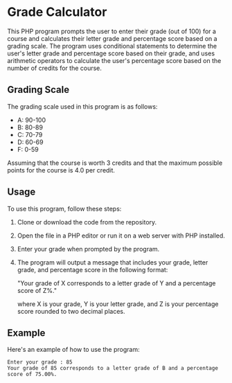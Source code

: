 # Grade Calculator

This PHP program prompts the user to enter their grade (out of 100) for a course and calculates their letter grade and percentage score based on a grading scale. The program uses conditional statements to determine the user's letter grade and percentage score based on their grade, and uses arithmetic operators to calculate the user's percentage score based on the number of credits for the course.

## Grading Scale

The grading scale used in this program is as follows:

- A: 90-100
- B: 80-89
- C: 70-79
- D: 60-69
- F: 0-59

Assuming that the course is worth 3 credits and that the maximum possible points for the course is 4.0 per credit.

## Usage

To use this program, follow these steps:

1. Clone or download the code from the repository.
2. Open the file in a PHP editor or run it on a web server with PHP installed.
3. Enter your grade when prompted by the program.
4. The program will output a message that includes your grade, letter grade, and percentage score in the following format:

   "Your grade of X corresponds to a letter grade of Y and a percentage score of Z%."

   where X is your grade, Y is your letter grade, and Z is your percentage score rounded to two decimal places.

## Example

Here's an example of how to use the program:

```
Enter your grade : 85
Your grade of 85 corresponds to a letter grade of B and a percentage score of 75.00%.
```